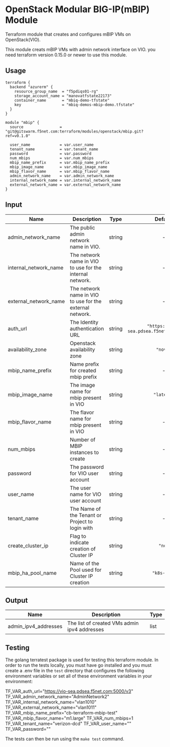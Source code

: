 # OpenStack Modular BIG-IP(mBIP) Module

Terraform module that creates and configures mBIP VMs on OpenStack(VIO).

This module creats mBIP VMs with admin network interface on VIO. you need terraform version 0.15.0 or newer to use this module.

## Usage

```
terraform {
  backend "azurerm" {
    resource_group_name  = "f5pdiqs01-rg"
    storage_account_name = "manovatfstate22173"
    container_name       = "mbiq-demo-tfstate"
    key                  = "mbiq-demos-mbip-demo.tfstate"
  }
}

module "mbip" {
  source                = "git@gitswarm.f5net.com:terraform/modules/openstack/mbip.git?ref=v0.1.0"

  user_name             = var.user_name
  tenant_name           = var.tenant_name
  password              = var.password
  num_mbips             = var.num_mbips
  mbip_name_prefix      = var.mbip_name_prefix
  mbip_image_name       = var.mbip_image_name
  mbip_flavor_name      = var.mbip_flavor_name
  admin_network_name    = var.admin_network_name
  internal_network_name = var.internal_network_name
  external_network_name = var.external_network_name
}
```

## Input

| Name | Description | Type | Default | Required |
|------|-------------|:----:|:-----:|:-----:|
| admin_network_name | The public admin network name in VIO. | string | - | yes |
| internal_network_name | The network name in VIO to use for the internal network. | string | - | yes |
| external_network_name | The network name in VIO to use for the external network. | string | - | yes |
| auth_url | The Identity authentication URL | string | `"https://vio-sea.pdsea.f5net.com:5000/v3"` | no |
| availability_zone | Openstack availability zone | string | `"nova"` | no |
| mbip_name_prefix | Name prefix for created mbip prefix | string | - | yes |
| mbip_image_name | The image name for mbip present in VIO | string | `"latest"` | no |
| mbip_flavor_name | The flavor name for mbip present in VIO | string | - | yes |
| num_mbips | Number of MBIP instances to create | string | - | yes |
| password | The password for VIO user account | string | - | yes |
| user_name | The user name for VIO user account | string | - | yes |
| tenant_name | The Name of the Tenant or Project to login with | string | - | yes |
| create_cluster_ip | Flag to indicate creation of Cluster IP | string | `"no"` | no |
| mbip_ha_pool_name | Name of the Pool used for Cluster IP creation | string | `"k8s-ext"` | no |

## Output

Name | Description | Type
---- | ----------- | ----
admin_ipv4_addresses | The list of created VMs admin ipv4 addresses | list

## Testing

The golang terratest package is used for testing this terraform module. In order to run the tests locally, you must have
go installed and you must create a .env file in the `test` directory that configures the following environment variables
or set all of these environment variables in your environment:

TF_VAR_auth_url="https://vio-sea.pdsea.f5net.com:5000/v3"
TF_VAR_admin_network_name="AdminNetwork2"
TF_VAR_internal_network_name="vlan1010"
TF_VAR_external_network_name="vlan1011"
TF_VAR_mbip_name_prefix="cb-terraform-mbip-test"
TF_VAR_mbip_flavor_name="m1.large"
TF_VAR_num_mbips=1
TF_VAR_tenant_name="verizon-dcd"
TF_VAR_user_name="<VIO username>"
TF_VAR_password="<VIO password>"

The tests can then be run using the `make test` command.
